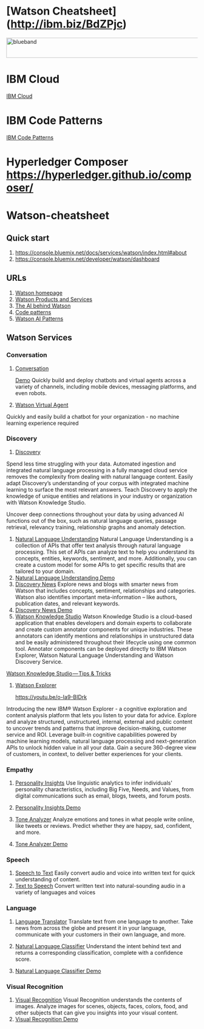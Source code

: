 # [Watson Cheatsheet] (http://ibm.biz/BdZPjc)

<img src="https://farm5.staticflickr.com/4503/37148677233_71edc5a37b_o.png" width="1041" height="53" alt="blueband">

# IBM Cloud

[IBM Cloud](https://console.bluemix.net/catalog/?taxonomyNavigation=apps&category=watson)

# IBM Code Patterns

[IBM Code Patterns](https://developer.ibm.com/code/patterns/)

# Hyperledger Composer https://hyperledger.github.io/composer/

# Watson-cheatsheet

## Quick start

1. https://console.bluemix.net/docs/services/watson/index.html#about
1. https://console.bluemix.net/developer/watson/dashboard

## URLs

1. [Watson homepage](https://www.ibm.com/watson/)
1. [Watson Products and Services](https://www.ibm.com/watson/products-services/)
1. [The AI behind Watson](http://www.aaai.org/Magazine/Watson/watson.php)
1. [Code patterns](https://developer.ibm.com/code/patterns/)
1. [Watson AI Patterns](https://developer.ibm.com/code/technologies/artificial-intelligence/)

## Watson Services


### Conversation
1. [Conversation](https://www.ibm.com/watson/services/conversation/)

   [Demo](https://youtu.be/PsMp3JjFPrY) 
Quickly build and deploy chatbots and virtual agents across a variety of channels, including mobile devices, messaging platforms, and even robots.

1. [Watson Virtual Agent](https://www.ibm.com/us-en/marketplace/cognitive-customer-engagement)

Quickly and easily build a chatbot for your organization - no machine learning experience required


### Discovery
1. [Discovery](https://www.ibm.com/watson/services/discovery/)

Spend less time struggling with your data. Automated ingestion and integrated natural language processing in a fully managed cloud service removes the complexity from dealing with natural language content.
Easily adapt Discovery’s understanding of your corpus with integrated machine learning to surface the most relevant answers. Teach Discovery to apply the knowledge of unique entities and relations in your industry or organization with Watson Knowledge Studio.

Uncover deep connections throughout your data by using advanced AI functions out of the box, such as natural language queries, passage retrieval, relevancy training, relationship graphs and anomaly detection.


1. [Natural Language Understanding](https://www.ibm.com/watson/services/natural-language-understanding/)
Natural Language Understanding is a collection of APIs that offer text analysis through natural language processing. This set of APIs can analyze text to help you understand its concepts, entities, keywords, sentiment, and more. Additionally, you can create a custom model for some APIs to get specific results that are tailored to your domain.
1. [Natural Language Understanding Demo](https://natural-language-understanding-demo.mybluemix.net/)
1. [Discovery News](https://www.ibm.com/watson/services/discovery-news/) 
Explore news and blogs with smarter news from Watson that includes concepts, sentiment, relationships and categories. Watson also identifies important meta-information – like authors, publication dates, and relevant keywords.
1. [Discovery News Demo](https://discovery-news-demo.mybluemix.net/)
1. [Watson Knowledge Studio](https://www.ibm.com/us-en/marketplace/supervised-machine-learning) 
Watson Knowledge Studio is a cloud-based application that enables developers and domain experts to collaborate and create custom annotator components for unique industries. These annotators can identify mentions and relationships in unstructured data and be easily administered throughout their lifecycle using one common tool. Annotator components can be deployed directly to IBM Watson Explorer, Watson Natural Language Understanding and Watson Discovery Service.

[Watson Knowledge Studio — Tips & Tricks](https://medium.com/@IdTypeThat/watson-knowledge-studio-tips-tricks-60466df0a204)

1. [Watson Explorer](https://www.ibm.com/us-en/marketplace/content-analytics)

    https://youtu.be/o-Ia9-BIDrk

Introducing the new IBM® Watson Explorer - a cognitive exploration and content analysis platform that lets you listen to your data for advice. Explore and analyze structured, unstructured, internal, external and public content to uncover trends and patterns that improve decision-making, customer service and ROI. Leverage built-in cognitive capabilities powered by machine learning models, natural language processing and next-generation APIs to unlock hidden value in all your data. Gain a secure 360-degree view of customers, in context, to deliver better experiences for your clients.


### Empathy
1. [Personality Insights](https://www.ibm.com/watson/services/personality-insights/)
Use linguistic analytics to infer individuals' personality characteristics, including Big Five, Needs, and Values, from digital communications such as email, blogs, tweets, and forum posts.

1. [Personality Insights Demo](https://personality-insights-livedemo.mybluemix.net/)
1. [Tone Analyzer](https://www.ibm.com/watson/services/tone-analyzer/)
Analyze emotions and tones in what people write online, like tweets or reviews. Predict whether they are happy, sad, confident, and more.
1. [Tone Analyzer Demo](https://tone-analyzer-demo.mybluemix.net/)

### Speech
1. [Speech to Text](https://www.ibm.com/watson/services/speech-to-text/)
Easily convert audio and voice into written text for quick understanding of content. 
1. [Text to Speech](https://www.ibm.com/watson/services/text-to-speech/)
Convert written text into natural-sounding audio in a variety of languages and voices

### Language
1. [Language Translator](https://www.ibm.com/watson/services/language-translator/)
Translate text from one language to another. Take news from across the globe and present it in your language, communicate with your customers in their own language, and more.

1. [Natural Language Classifier](https://www.ibm.com/watson/services/natural-language-classifier/) 
Understand the intent behind text and returns a corresponding classification, complete with a confidence score.
1. [Natural Language Classifier Demo](https://natural-language-classifier-demo.mybluemix.net/)

### Visual Recognition
1. [Visual Recognition](https://www.ibm.com/watson/services/visual-recognition/)
Visual Recognition understands the contents of images. Analyze images for scenes, objects, faces, colors, food, and other subjects that can give you insights into your visual content.
1. [Visual Recognition Demo](https://www.ibm.com/watson/services/visual-recognition/demo/)
